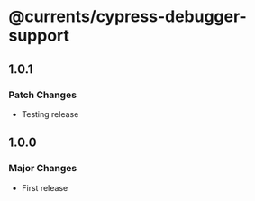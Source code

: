 # @currents/cypress-debugger-support

## 1.0.1

### Patch Changes

- Testing release

## 1.0.0

### Major Changes

- First release
